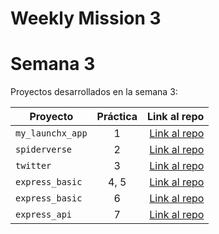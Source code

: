 # Weekly Mission 3

# Semana 3 

Proyectos desarrollados en la semana 3:

| Proyecto | Práctica | Link al repo |
| ------------- |:-------------:| -----:|
|`my_launchx_app`|1|[Link al repo](https://github.com/LuceroLuciano/my_launchx_app)|
|`spiderverse`|2|[Link al repo](https://github.com/LuceroLuciano/my_spiderverse_app)|
|`twitter`|3|[Link al repo](https://github.com/LuceroLuciano/twitter_app)|
|`express_basic`|4, 5|[Link al repo](https://github.com/LaunchX-InnovaccionVirtual/MissionNodeJS)|
|`express_basic`|6|[Link al repo](https://github.com/LaunchX-InnovaccionVirtual/MissionNodeJS)|
|`express_api`|7|[Link al repo](https://github.com/LaunchX-InnovaccionVirtual/MissionNodeJS)|




